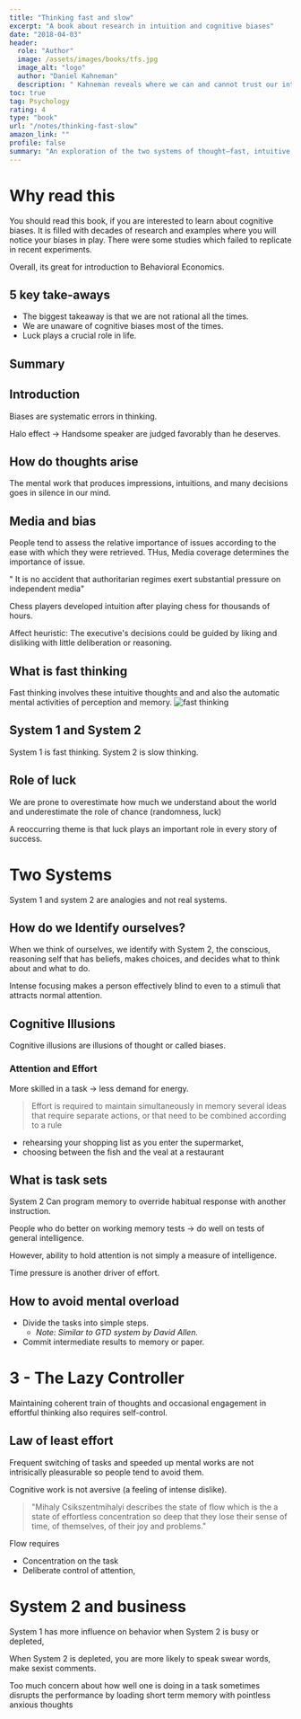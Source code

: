 ```yaml
---
title: "Thinking fast and slow"
excerpt: "A book about research in intuition and cognitive biases"
date: "2018-04-03"
header:
  role: "Author"
  image: /assets/images/books/tfs.jpg
  image_alt: "logo"
  author: "Daniel Kahneman"
  description: " Kahneman reveals where we can and cannot trust our intuitions and how we can tap into the benefits of slow thinking. He offers practical and enlightening insights into how choices are made in both our business and our personal lives"
toc: true
tag: Psychology
rating: 4
type: "book"
url: "/notes/thinking-fast-slow"
amazon_link: ""
profile: false
summary: "An exploration of the two systems of thought—fast, intuitive thinking and slow, deliberate reasoning—and how they shape our judgments and decisions."
---
```




# Why read this

You should read this book, if you are interested to learn about cognitive biases.
It is filled with decades of research and examples where you will notice your biases in play. 
There were some studies which failed to replicate in recent experiments.

Overall, its great for introduction to Behavioral Economics.
## 5 key take-aways
  - The biggest takeaway is that we are not rational all the times.
  - We are unaware of cognitive biases most of the times.
  - Luck plays a crucial role in life.


## Summary

## Introduction

Biases are systematic errors in thinking.

Halo effect -> Handsome speaker are judged favorably than he deserves.

## How do thoughts arise

The mental work that produces impressions, intuitions, and many decisions goes in silence in our mind.

## Media and bias

People tend to assess the relative importance of issues according to the ease with which they were retrieved.
THus, Media coverage determines the importance of issue.

" It is no accident that authoritarian regimes exert substantial pressure on independent media"


Chess players developed intuition after playing chess for thousands of hours.

Affect heuristic: The executive's decisions could be guided by liking and disliking with little deliberation or reasoning.

## What is fast thinking


Fast thinking involves these intuitive thoughts and and also the automatic mental activities of perception and memory.
![fast thinking](/assets/images/uploads/p13-1.png)

## System 1 and System 2

System 1 is fast thinking.
System 2 is slow thinking.


## Role of luck
We are prone to overestimate how much we understand about the world and underestimate the role of chance (randomness, luck)

A reoccurring theme is that luck plays an important role in every story of success.

# Two Systems
System 1 and system 2 are analogies and not real systems.
## How do we Identify ourselves?
When we think of ourselves, we identify with System 2, the conscious, reasoning self that has beliefs, makes choices, and decides what to think about and what to do.

Intense focusing makes a person effectively blind to even to a stimuli that attracts normal attention.

## Cognitive Illusions

Cognitive illusions are illusions of thought or called biases.

### Attention and Effort

More skilled in a task -> less demand for energy.


> Effort is required to maintain simultaneously in memory several ideas
that require separate actions, or that need to be combined according to a
rule
  - rehearsing your shopping list as you enter the supermarket,
  - choosing between the fish and the veal at a restaurant

## What is task sets

System 2 Can program memory to override habitual response with another instruction.

People who do better on working memory tests -> do well on tests of general intelligence.

However, ability to hold attention is not simply a measure of intelligence.

Time pressure is another driver of effort.

## How to avoid mental overload

  - Divide the tasks into simple steps.
    - *Note: Similar to GTD system by David Allen.*  
  - Commit intermediate results to memory or paper.

# 3 - The Lazy Controller

Maintaining coherent train of thoughts and occasional engagement in effortful thinking also requires self-control.

## Law of least effort
Frequent switching of tasks and speeded up mental works are not intrisically pleasurable so people tend to avoid them.

Cognitive work is not aversive (a feeling of intense dislike).

> "Mihaly Csikszentmihalyi describes the state of flow which is the a state of effortless concentration so deep that they lose their sense of time, of themselves, of their joy and problems." 

Flow requires 
  - Concentration on the task
  - Deliberate control of attention,


# System 2 and business

System 1 has more influence on behavior when System 2 is busy or depleted,

When System 2 is depleted, you are more likely to speak swear words, make sexist comments.

Too much concern about how well one is doing in a task sometimes disrupts the performance by loading short term memory with pointless anxious thoughts

<!-- ## Ego depletion
![image](images/p41-mentalenergy.png)
 -->



